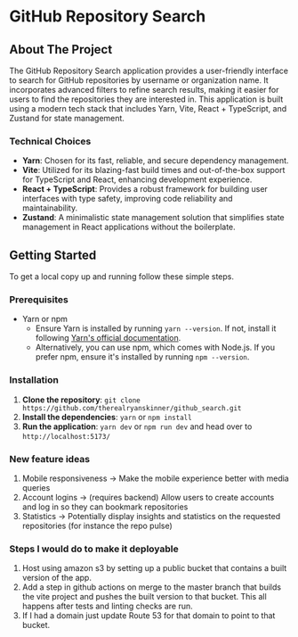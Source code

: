 # GitHub Repository Search

## About The Project

The GitHub Repository Search application provides a user-friendly interface to search for GitHub repositories by username or organization name. It incorporates advanced filters to refine search results, making it easier for users to find the repositories they are interested in. This application is built using a modern tech stack that includes Yarn, Vite, React + TypeScript, and Zustand for state management.

### Technical Choices

- **Yarn**: Chosen for its fast, reliable, and secure dependency management.
- **Vite**: Utilized for its blazing-fast build times and out-of-the-box support for TypeScript and React, enhancing development experience.
- **React + TypeScript**: Provides a robust framework for building user interfaces with type safety, improving code reliability and maintainability.
- **Zustand**: A minimalistic state management solution that simplifies state management in React applications without the boilerplate.

## Getting Started

To get a local copy up and running follow these simple steps.

### Prerequisites

- Yarn or npm
  - Ensure Yarn is installed by running `yarn --version`. If not, install it following [Yarn's official documentation](https://classic.yarnpkg.com/en/docs/install/).
  - Alternatively, you can use npm, which comes with Node.js. If you prefer npm, ensure it's installed by running `npm --version`.

### Installation

1. **Clone the repository**:
  `git clone https://github.com/therealryanskinner/github_search.git`
2. **Install the dependencies**:
  `yarn` or `npm install`
3. **Run the application**:
  `yarn dev` or `npm run dev` and head over to `http://localhost:5173/`

### New feature ideas
1. Mobile responsiveness -> Make the mobile experience better with media queries
2. Account logins -> (requires backend) Allow users to create accounts and log in so they can bookmark repositories
3. Statistics -> Potentially display insights and statistics on the requested repositories (for instance the repo pulse)

### Steps I would do to make it deployable
1. Host using amazon s3 by setting up a public bucket that contains a built version of the app.
2. Add a step in github actions on merge to the master branch that builds the vite project and pushes the built version to that bucket. This all happens after tests and linting checks are run.
3. If I had a domain just update Route 53 for that domain to point to that bucket.

